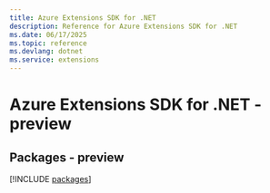 ```yaml
---
title: Azure Extensions SDK for .NET
description: Reference for Azure Extensions SDK for .NET
ms.date: 06/17/2025
ms.topic: reference
ms.devlang: dotnet
ms.service: extensions
---
```

# Azure Extensions SDK for .NET - preview
## Packages - preview
[!INCLUDE [packages](extensions-index.md)]